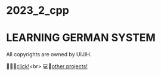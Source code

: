 # 2023_2_cpp

# LEARNING GERMAN SYSTEM
All copyrights are owned by UIJIH.<br>

📖🧑‍🎓[click!](https://github.com/UIJIh/2023/wiki](https://github.com/UIJIh/2023/wiki/OOP_cpp_0~2_basic)https://github.com/UIJIh/2023/wiki/OOP_cpp_0~2_basic)<br>
💻🎲[other projects!](https://github.com/UIJIh/2023/tree/main/oop_proj)
